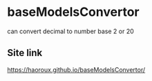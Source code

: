# baseModelsConvertor
can convert decimal to number base 2 or 20

## Site link
https://haoroux.github.io/baseModelsConvertor/